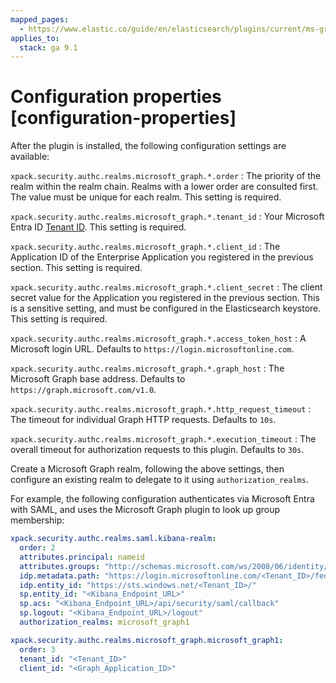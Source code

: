 ```yaml
---
mapped_pages:
  - https://www.elastic.co/guide/en/elasticsearch/plugins/current/ms-graph-authz-configure-elastic.html
applies_to:
  stack: ga 9.1
---
```


# Configuration properties [configuration-properties]

After the plugin is installed, the following configuration settings are
available:

`xpack.security.authc.realms.microsoft_graph.*.order`
:   The priority of the realm within the realm chain. Realms with a lower order
are consulted first. The value must be unique for each realm. This setting is
required.

`xpack.security.authc.realms.microsoft_graph.*.tenant_id`
:   Your Microsoft Entra
ID [Tenant ID](https://learn.microsoft.com/en-us/entra/fundamentals/how-to-find-tenant).
This setting is required.

`xpack.security.authc.realms.microsoft_graph.*.client_id`
:   The Application ID of the Enterprise Application you registered in the
previous section. This setting is required.

`xpack.security.authc.realms.microsoft_graph.*.client_secret`
:   The client secret value for the Application you registered in the previous
section. This is a sensitive setting, and must be configured in the
Elasticsearch keystore. This setting is required.

`xpack.security.authc.realms.microsoft_graph.*.access_token_host`
:   A Microsoft login URL. Defaults to `https://login.microsoftonline.com`.

`xpack.security.authc.realms.microsoft_graph.*.graph_host`
:   The Microsoft Graph base address. Defaults to
`https://graph.microsoft.com/v1.0`.

`xpack.security.authc.realms.microsoft_graph.*.http_request_timeout`
:   The timeout for individual Graph HTTP requests. Defaults to `10s`.

`xpack.security.authc.realms.microsoft_graph.*.execution_timeout`
:   The overall timeout for authorization requests to this plugin. Defaults to
`30s`.

Create a Microsoft Graph realm, following the above settings, then configure an
existing realm to delegate to it using `authorization_realms`.

For example, the following configuration authenticates via Microsoft Entra with
SAML, and uses the Microsoft Graph plugin to look up group membership:

```yaml
xpack.security.authc.realms.saml.kibana-realm:
  order: 2
  attributes.principal: nameid
  attributes.groups: "http://schemas.microsoft.com/ws/2008/06/identity/claims/groups"
  idp.metadata.path: "https://login.microsoftonline.com/<Tenant_ID>/federationmetadata/2007-06/federationmetadata.xml?appid=<Application_ID>"
  idp.entity_id: "https://sts.windows.net/<Tenant_ID>/"
  sp.entity_id: "<Kibana_Endpoint_URL>"
  sp.acs: "<Kibana_Endpoint_URL>/api/security/saml/callback"
  sp.logout: "<Kibana_Endpoint_URL>/logout"
  authorization_realms: microsoft_graph1

xpack.security.authc.realms.microsoft_graph.microsoft_graph1:
  order: 3
  tenant_id: "<Tenant_ID>"
  client_id: "<Graph_Application_ID>"
```
